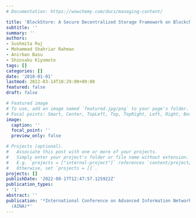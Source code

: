 ```yaml
---
# Documentation: https://wowchemy.com/docs/managing-content/

title: 'BlockStore: A Secure Decentralized Storage Framework on Blockchain'
subtitle: ''
summary: ''
authors:
- Sushmita Ruj
- Mohammad Shahriar Rahman
- Anirban Basu
- Shinsaku Kiyomoto
tags: []
categories: []
date: '2018-01-01'
lastmod: 2022-03-14T10:29:00+09:00
featured: false
draft: false

# Featured image
# To use, add an image named `featured.jpg/png` to your page's folder.
# Focal points: Smart, Center, TopLeft, Top, TopRight, Left, Right, BottomLeft, Bottom, BottomRight.
image:
  caption: ''
  focal_point: ''
  preview_only: false

# Projects (optional).
#   Associate this post with one or more of your projects.
#   Simply enter your project's folder or file name without extension.
#   E.g. `projects = ["internal-project"]` references `content/project/deep-learning/index.md`.
#   Otherwise, set `projects = []`.
projects: []
publishDate: '2022-08-17T12:47:57.125922Z'
publication_types:
- '1'
abstract: ''
publication: '*International Conference on Advanced Information Networking and Applications
  (AINA)*'
---
```

